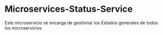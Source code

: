 # Microservices-Status-Service
Este microservicio se encarga de gestionar los Estados generales de todos los microservicios
